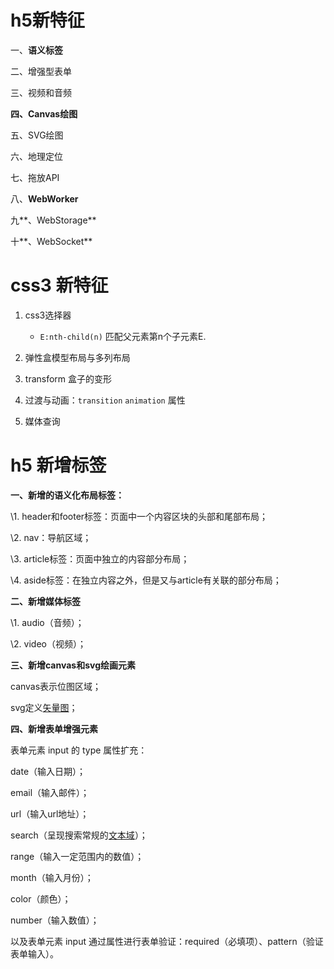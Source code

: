 # h5新特征

一、**语义标签**

二、增强型表单

三、视频和音频

**四、Canvas绘图**

五、SVG绘图

六、地理定位

七、拖放API

八、**WebWorker**

九**、WebStorage**

十**、WebSocket**

# css3 新特征 

1. css3选择器
   - `E:nth-child(n)` 匹配父元素第n个子元素E.

2. 弹性盒模型布局与多列布局

3. transform 盒子的变形
4. 过渡与动画：`transition` `animation` 属性
5. 媒体查询

# h5 新增标签

**一、新增的语义化布局标签：**

\1. header和footer标签：页面中一个内容区块的头部和尾部布局；

\2. nav：导航区域；

\3. article标签：页面中独立的内容部分布局；

\4. aside标签：在独立内容之外，但是又与article有关联的部分布局；

**二、新增媒体标签**

\1. audio（音频）；

\2. video（视频）；

**三、新增canvas和svg绘画元素**

canvas表示位图区域；

svg定义[矢量图](https://so.csdn.net/so/search?q=矢量图&spm=1001.2101.3001.7020)；

**四、新增表单增强元素**

表单元素 input 的 type 属性扩充：

date（输入日期）；

email（输入邮件）；

url（输入url地址）；

search（呈现搜索常规的[文本域](https://so.csdn.net/so/search?q=文本域&spm=1001.2101.3001.7020)）；

range（输入一定范围内的数值）；

month（输入月份）；

color（颜色）；

number（输入数值）；

以及表单元素 input 通过属性进行表单验证：required（必填项）、pattern（验证表单输入）。